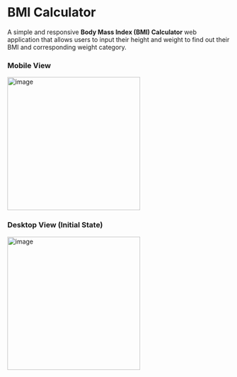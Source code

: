 # BMI Calculator

A simple and responsive **Body Mass Index (BMI) Calculator** web application that allows users to input their height and weight to find out their BMI and corresponding weight category.

### Mobile View
<img width="300" height="300" alt="image" src="https://github.com/user-attachments/assets/7e0c8567-f25c-4587-9951-83dc3ff5300c" />

### Desktop View (Initial State)
<img width="300" height="300" alt="image" src="https://github.com/user-attachments/assets/0713ac14-00c0-40c0-81a6-1a7917d040e1" />

